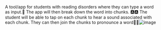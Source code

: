 A tool/app for students with reading disorders where they can type a word as input.📱
The app will then break down the word into chunks. 🅰🅰
The student will be able to tap on each chunk to hear a sound associated with each chunk.
They can then join the chunks to pronounce a word🍞🚗![image](https://user-images.githubusercontent.com/30589399/130322354-1a8b0fa6-bd3e-49a0-bf83-6e0f44b2c9c9.png)
